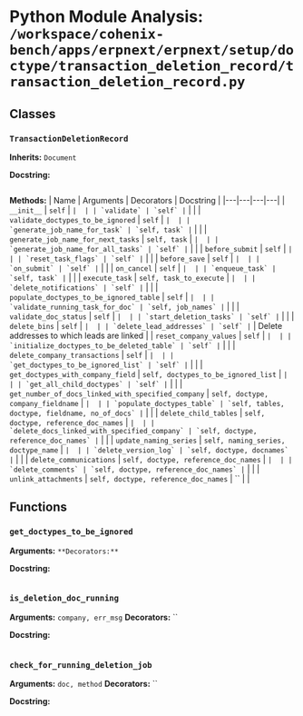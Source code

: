 # Python Module Analysis: `/workspace/cohenix-bench/apps/erpnext/erpnext/setup/doctype/transaction_deletion_record/transaction_deletion_record.py`

## Classes

### `TransactionDeletionRecord`
**Inherits:** `Document`


**Docstring:**
```

```

**Methods:**
| Name | Arguments | Decorators | Docstring |
|---|---|---|---|
| `__init__` | `self` | `` |  |
| `validate` | `self` | `` |  |
| `validate_doctypes_to_be_ignored` | `self` | `` |  |
| `generate_job_name_for_task` | `self, task` | `` |  |
| `generate_job_name_for_next_tasks` | `self, task` | `` |  |
| `generate_job_name_for_all_tasks` | `self` | `` |  |
| `before_submit` | `self` | `` |  |
| `reset_task_flags` | `self` | `` |  |
| `before_save` | `self` | `` |  |
| `on_submit` | `self` | `` |  |
| `on_cancel` | `self` | `` |  |
| `enqueue_task` | `self, task` | `` |  |
| `execute_task` | `self, task_to_execute` | `` |  |
| `delete_notifications` | `self` | `` |  |
| `populate_doctypes_to_be_ignored_table` | `self` | `` |  |
| `validate_running_task_for_doc` | `self, job_names` | `` |  |
| `validate_doc_status` | `self` | `` |  |
| `start_deletion_tasks` | `self` | `` |  |
| `delete_bins` | `self` | `` |  |
| `delete_lead_addresses` | `self` | `` | Delete addresses to which leads are linked |
| `reset_company_values` | `self` | `` |  |
| `initialize_doctypes_to_be_deleted_table` | `self` | `` |  |
| `delete_company_transactions` | `self` | `` |  |
| `get_doctypes_to_be_ignored_list` | `self` | `` |  |
| `get_doctypes_with_company_field` | `self, doctypes_to_be_ignored_list` | `` |  |
| `get_all_child_doctypes` | `self` | `` |  |
| `get_number_of_docs_linked_with_specified_company` | `self, doctype, company_fieldname` | `` |  |
| `populate_doctypes_table` | `self, tables, doctype, fieldname, no_of_docs` | `` |  |
| `delete_child_tables` | `self, doctype, reference_doc_names` | `` |  |
| `delete_docs_linked_with_specified_company` | `self, doctype, reference_doc_names` | `` |  |
| `update_naming_series` | `self, naming_series, doctype_name` | `` |  |
| `delete_version_log` | `self, doctype, docnames` | `` |  |
| `delete_communications` | `self, doctype, reference_doc_names` | `` |  |
| `delete_comments` | `self, doctype, reference_doc_names` | `` |  |
| `unlink_attachments` | `self, doctype, reference_doc_names` | `` |  |





## Functions

### `get_doctypes_to_be_ignored`
**Arguments:** ``
**Decorators:** ``

**Docstring:**
```

```
### `is_deletion_doc_running`
**Arguments:** `company, err_msg`
**Decorators:** ``

**Docstring:**
```

```
### `check_for_running_deletion_job`
**Arguments:** `doc, method`
**Decorators:** ``

**Docstring:**
```

```

